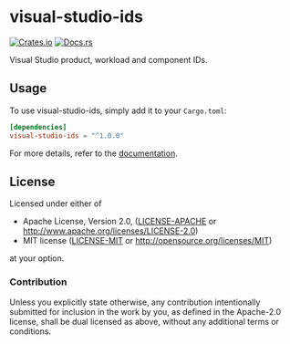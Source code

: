 # visual-studio-ids

[![Crates.io](https://img.shields.io/crates/v/visual-studio-ids.svg)](https://crates.io/crates/visual-studio-ids)
[![Docs.rs](https://docs.rs/visual-studio-ids/badge.svg)](https://docs.rs/visual-studio-ids)

Visual Studio product, workload and component IDs.

## Usage

To use visual-studio-ids, simply add it to your `Cargo.toml`:

```toml
[dependencies]
visual-studio-ids = "^1.0.0"
```

For more details, refer to the [documentation](https://docs.rs/visual-studio-ids).

## License

Licensed under either of

* Apache License, Version 2.0,
  ([LICENSE-APACHE](LICENSE-APACHE) or http://www.apache.org/licenses/LICENSE-2.0)
* MIT license ([LICENSE-MIT](LICENSE-MIT) or http://opensource.org/licenses/MIT)

at your option.

### Contribution

Unless you explicitly state otherwise, any contribution intentionally
submitted for inclusion in the work by you, as defined in the Apache-2.0
license, shall be dual licensed as above, without any additional terms or
conditions.
